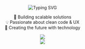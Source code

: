 <div align="center">

<img src="https://readme-typing-svg.herokuapp.com?font=Fira+Code&weight=600&size=22&duration=3000&pause=1000&color=61DAFB&center=true&vCenter=true&width=600&lines=Hi+there!+I'm+April+👋;Turning+ideas+into+code+✨;Clean+code+%26+good+design+💡;Always+learning+🚀" alt="Typing SVG" />

</div>

<div align="center">

🔭 Building scalable solutions  
💡 Passionate about clean code & UX  
🚀 Creating the future with technology  

</div>

<div align="center">

<img src="https://skillicons.dev/icons?i=js,ts,react,tailwind,firebase,git&perline=6" />

</div>


<div align="center">
  <img src="https://capsule-render.vercel.app/api?type=waving&height=120&section=footer&text=Let's%20build%20something%20amazing%20together!&fontSize=22&fontColor=10B981&color=0:61DAFB,100:1E3A8A&reversal=true&animation=blink&animationDuration=6000" />
</div>

